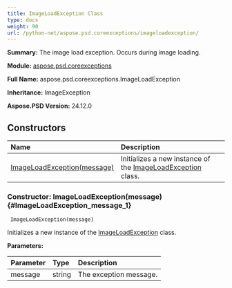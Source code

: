 ```yaml
---
title: ImageLoadException Class
type: docs
weight: 90
url: /python-net/aspose.psd.coreexceptions/imageloadexception/
---
```


**Summary:** The image load exception. Occurs during image loading.

**Module:** [aspose.psd.coreexceptions](/psd/python-net/aspose.psd.coreexceptions/)

**Full Name:** aspose.psd.coreexceptions.ImageLoadException

**Inheritance:** ImageException

**Aspose.PSD Version:** 24.12.0

## **Constructors**
| **Name** | **Description** |
| :- | :- |
| [ImageLoadException(message)](#ImageLoadException_message_1) | Initializes a new instance of the [ImageLoadException](/psd/python-net/aspose.psd.coreexceptions/imageloadexception/) class. |


### Constructor: ImageLoadException(message) {#ImageLoadException_message_1}


```
 ImageLoadException(message) 
```

Initializes a new instance of the [ImageLoadException](/psd/python-net/aspose.psd.coreexceptions/imageloadexception/) class.

**Parameters:**

| Parameter | Type | Description |
| :- | :- | :- |
| message | string | The exception message. |

